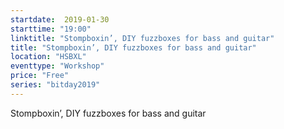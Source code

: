 ```yaml
---
startdate:  2019-01-30
starttime: "19:00"
linktitle: "Stompboxin’, DIY fuzzboxes for bass and guitar"
title: "Stompboxin’, DIY fuzzboxes for bass and guitar"
location: "HSBXL"
eventtype: "Workshop"
price: "Free"
series: "bitday2019"
--- 
```


Stompboxin’, DIY fuzzboxes for bass and guitar